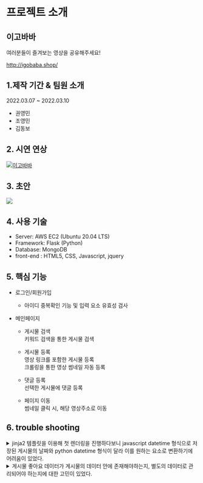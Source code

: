 # 프로젝트 소개

## 이고바바

여러분들이 즐겨보는 영상을 공유해주세요!

http://igobaba.shop/

##  1.제작 기간 & 팀원 소개

2022.03.07 ~ 2022.03.10
- 권영민
- 조영민
- 김동보

## 2. 시연 연상 

[![이고바바](https://i9.ytimg.com/vi_webp/qowYcOL0tDw/mqdefault.webp?v=62298a87&sqp=CNiZppEG&rs=AOn4CLCaVDIKnaZBY8wyNlGGEYTvTZpufQ)](https://www.youtube.com/watch?v=qowYcOL0tDw)

## 3. 초안

![](https://blog.kakaocdn.net/dn/biwOAr/btrvnWsVHYw/sfExjk7bwwzFlMCPlbZfz0/img.png)

## 4. 사용 기술

* Server: AWS EC2 (Ubuntu 20.04 LTS)
* Framework: Flask (Python)
* Database: MongoDB
* front-end : HTML5, CSS, Javascript, jquery

## 5. 핵심 기능

* 로그인/회원가입
  - 아이디 중복확인 기능 및 입력 요소 유효성 검사
  
* 메인페이지
   * 게시물 검색
     <br>키워드 검색을 통한 게시물 검색
     
   * 게시물 등록
     <br>영상 링크를 포함한 게시물 등록
     <br>크롤링을 통한 영상 썸네일 자동 등록
     
   * 댓글 등록
     <br>선택한 게시물에 댓글 등록
     
   * 페이지 이동
     <br>썸네일 클릭 시, 해당 영상주소로 이동
  

## 6. trouble shooting

<details>
    <summary>
        jinja2 템플릿을 이용해 첫 렌더링을 진행하다보니 javascript datetime 형식으로 저장된 게시물의 날짜와 python datetime 형식이 달라 이를 원하는 요소로 변환하기에 어려움이 있었다.
    </summary>
    <br>
    <div markcown="1">
        python에서의 여러 datetime 형식을 바꿔보며 해결 시도를 하였지만, 시간 부족으로 인해 아직 해결하지 못했다. 첫 렌더링 시가 아닌, ajax통신으로 게시물들을 받아오는 경우에는 javascript형식으로만 진행되어 문제가 발생하지 않았다.
    </div>
</details>

<details>
    <summary>
        게시물 좋아요 데이터가 게시물의 데이터 안에 존재해야하는지, 별도의 데이터로 관리되어야 하는지에 대한 고민이 있었다.
    </summary>
    <br>
    <div markcown="1">
        멘토님께 이를 문의하여 고민을 덜 수 있었다. 해당 문제 같은 경우에는, 좋아요의 기능이 어떻게 사용되냐에 따라, 데이터베이스의 구조가 달라진다고 하였다. 이 프로젝트에서는 좋아요의 기능으로 별도의 추가 기능이 없기 때문에, 별도의 데이터로 관리하기 보다는, 게시물의 데이터안에 삽입하는 것으로 진행했다.
    </div>
</details>
